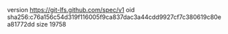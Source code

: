 version https://git-lfs.github.com/spec/v1
oid sha256:c76a156c54d319f116005f9ca837dac3a44cdd9927cf7c380619c80ea81772dd
size 19758
